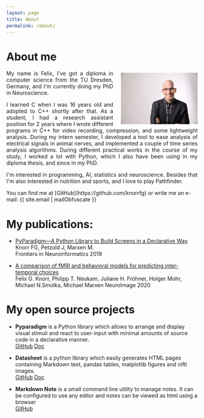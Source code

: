 ```yaml
---
layout: page
title: About
permalink: /about/
---
```


# About me

<div style="text-align: justify">
<img src="/assets/img/portrait.jpg" width="40%" height="40%"
    style="float: right; padding-left: 1.5em; padding-top: 0.5em"/>

<p>
My name is Felix, I've got a diploma in computer science from the TU Dresden,
Germany, and I'm currently doing my PhD in Neuroscience.
</p>
<p>
I learned C when I was 16 years old and adopted to C++ shortly after that. As a
student, I had a research assistant position for 2 years where I wrote
different programs in C++ for video recording, compression, and some
lightweight analysis. During my intern semester, I developed a tool to ease
analysis of electrical signals in animal nerves, and implemented a couple of
time series analysis algorithms. During different practical works in the course
of my study, I worked a lot with Python, which I also have been using in my
diploma thesis, and since in my PhD.
</p>
<p>
I'm interested in programming, AI, statistics and neuroscience. Besides that
I'm also interested in nutrition and sports, and I love to play Pathfinder.</p>
</div>
You can find me at [GitHub](https://github.com/knorrfg) or write me an e-mail: 
{{ site.email | mailObfuscate }}

# My publications:

* [PyParadigm—A Python Library to Build Screens in a Declarative Way](https://www.frontiersin.org/articles/10.3389/fninf.2019.00059/full)  
    Knorr FG, Petzold J, Marxen M.  
    Frontiers in Neuroinformatics 2019

* [A comparison of fMRI and behavioral models for predicting inter-temporal choices](https://www.sciencedirect.com/science/article/pii/S105381192030121X)  
  Felix G. Knorr, Philipp T. Neukam, Juliane H. Fröhner, Holger Mohr, Michael N.Smolka, Michael Marxen
  NeuroImage 2020

# My open source projects

* **Pyparadigm** is a Python library which allows to arrange and display visual
  stimuli and react to user-input with minimal amounts of source code in a 
  declarative manner.  
  [GitHub](https://github.com/knorrfg/pyparadigm) [Doc](https://pyparadigm.readthedocs.org)

* **Datasheet** is a python library which easily generates HTML pages containing
  Markdown text, pandas tables, matplotlib figures and nifti images.  
  [GitHub](https://github.com/knorrfg/datasheet) [Doc](https://datasheet.readthedocs.org)

* **Markdown Note** is a small command line utility to manage notes. It can be
	configured to use any editor and notes can be viewed as html using a
	browser  
	[GitHub](https://github.com/KnorrFG/markdown_note)
